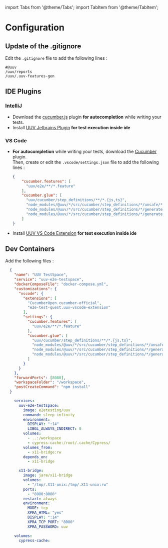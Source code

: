 import Tabs from '@theme/Tabs';
import TabItem from '@theme/TabItem';

# Configuration

## Update of the .gitignore

Edit the `.gitignore` file to add the following lines :

```gitignore title='.gitignore'
#@uuv
/uuv/reports
/uuv/.uuv-features-gen
```

## IDE Plugins
### IntelliJ 
  - Download the [cucumber.js](https://plugins.jetbrains.com/plugin/7418-cucumber-js) plugin **for autocompletion** while writing your tests.
  - Install [UUV Jetbrains Plugin](/docs/tools/uuv-jetbrains-plugin) **for test execution inside ide**

### VS Code 
  - **For autocompletion** while writing your tests, download the [Cucumber](https://marketplace.visualstudio.com/items?itemName=CucumberOpen.cucumber-official) plugin.<br/>Then, create or edit the `.vscode/settings.json` file to add the following lines :
    ```json title='.vscode/settings.json'
    {
        "cucumber.features": [
          "uuv/e2e/**/*.feature"
        ],
        "cucumber.glue": [
          "uuv/cucumber/step_definitions/**/*.{js,ts}",
          "node_modules/@uuv/*/src/cucumber/step_definitions/*/unsafe/**/*.ts",
          "node_modules/@uuv/*/src/cucumber/step_definitions/*/generated/**/*.ts",
          "node_modules/@uuv/*/src/cucumber/step_definitions/*/generated/enriched/*/*.ts"
        ]
    }
    ```
  - Install [UUV VS Code Extension](/docs/tools/uuv-vscode-extension) **for test execution inside ide**

## Dev Containers
Add the following files :
  ```json title='.devcontainer/devcontainer.json'
    {
      "name": "UUV TestSpace",
      "service": "uuv-e2e-testspace",
      "dockerComposeFile": "docker-compose.yml",
      "customizations": {
        "vscode": {
          "extensions": [
            "CucumberOpen.cucumber-official",
            "e2e-test-quest.uuv-vscode-extension"
          ],
          "settings": {
            "cucumber.features": [
              "uuv/e2e/**/*.feature"
            ],
            "cucumber.glue": [
              "uuv/cucumber/step_definitions/**/*.{js,ts}",
              "node_modules/@uuv/*/src/cucumber/step_definitions/*/unsafe/**/*.ts",
              "node_modules/@uuv/*/src/cucumber/step_definitions/*/generated/**/*.ts",
              "node_modules/@uuv/*/src/cucumber/step_definitions/*/generated/enriched/*/*.ts"
            ]
          }
        }
      },
      "forwardPorts": [8080],
      "workspaceFolder": "/workspace",
      "postCreateCommand": "npm install"
    }
  ```
  ```yml title='.devcontainer/docker-compose.yml'
      services:
        uuv-e2e-testspace:
          image: e2etesting/uuv
          command: sleep infinity
          environment:
            DISPLAY: ":14"
            LIBGL_ALWAYS_INDIRECT: 0
          volumes:
            - ..:/workspace
            - cypress-cache:/root/.cache/Cypress/
          volumes_from:
            - x11-bridge:rw
          depends_on:
            - x11-bridge

        x11-bridge:
          image: jare/x11-bridge
          volumes:
            - "/tmp/.X11-unix:/tmp/.X11-unix:rw"
          ports:
            - "8080:8080"
          restart: always
          environment:
            MODE: tcp
            XPRA_HTML: "yes"
            DISPLAY: ":14"
            XPRA_TCP_PORT: "8080"
            XPRA_PASSWORD: uuv

      volumes:
        cypress-cache:
  ```
